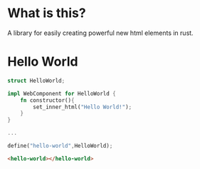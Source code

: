 # What is this?

A library for easily creating powerful new html elements in rust.

# Hello World

```rust
struct HelloWorld;

impl WebComponent for HelloWorld {
    fn constructor(){
        set_inner_html("Hello World!");
    }
}

...

define("hello-world",HelloWorld);
```

```html
<hello-world></hello-world>
```
